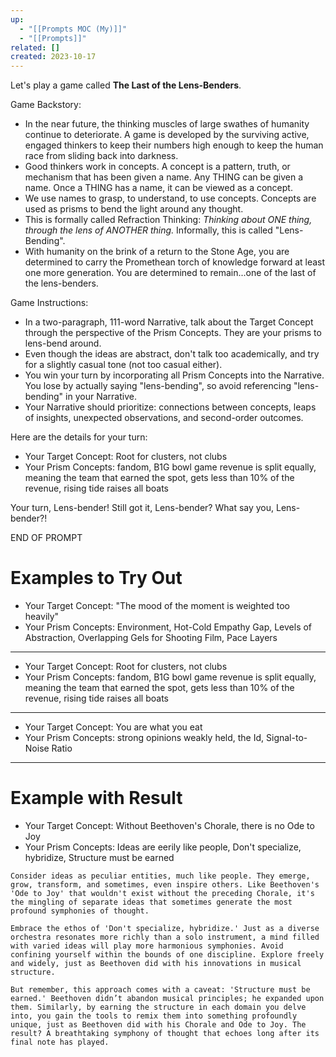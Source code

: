 ```yaml
---
up:
  - "[[Prompts MOC (My)]]"
  - "[[Prompts]]"
related: []
created: 2023-10-17
---
```

Let's play a game called **The Last of the Lens-Benders**.

Game Backstory: 

- In the near future, the thinking muscles of large swathes of humanity continue to deteriorate. A game is developed by the surviving active, engaged thinkers to keep their numbers high enough to keep the human race from sliding back into darkness. 
- Good thinkers work in concepts. A concept is a pattern, truth, or mechanism that has been given a name. Any THING can be given a name. Once a THING has a name, it can be viewed as a concept. 
- We use names to grasp, to understand, to use concepts. Concepts are used as prisms to bend the light around any thought.
- This is formally called Refraction Thinking: *Thinking about ONE thing, through the lens of ANOTHER thing.* Informally, this is called "Lens-Bending".
- With humanity on the brink of a return to the Stone Age, you are determined to carry the Promethean torch of knowledge forward at least one more generation. You are determined to remain...one of the last of the lens-benders.

Game Instructions:

- In a two-paragraph, 111-word Narrative, talk about the Target Concept through the perspective of the Prism Concepts. They are your prisms to lens-bend around. 
- Even though the ideas are abstract, don't talk too academically, and try for a slightly casual tone (not too casual either). 
- You win your turn by incorporating all Prism Concepts into the Narrative. You lose by actually saying "lens-bending", so avoid referencing "lens-bending" in your Narrative.
- Your Narrative should prioritize: connections between concepts, leaps of insights, unexpected observations, and second-order outcomes. 

Here are the details for your turn:

- Your Target Concept: Root for clusters, not clubs
- Your Prism Concepts: fandom, B1G bowl game revenue is split equally, meaning the team that earned the spot, gets less than 10% of the revenue, rising tide raises all boats

Your turn, Lens-bender!
Still got it, Lens-bender?
What say you, Lens-bender?!


END OF PROMPT



# Examples to Try Out

- Your Target Concept: "The mood of the moment is weighted too heavily"
- Your Prism Concepts: Environment, Hot-Cold Empathy Gap, Levels of Abstraction, Overlapping Gels for Shooting Film, Pace Layers
- ---
- Your Target Concept: Root for clusters, not clubs
- Your Prism Concepts: fandom, B1G bowl game revenue is split equally, meaning the team that earned the spot, gets less than 10% of the revenue, rising tide raises all boats
- ---
- Your Target Concept: You are what you eat
- Your Prism Concepts: strong opinions weakly held, the Id, Signal-to-Noise Ratio
- ---


# Example with Result
- Your Target Concept: Without Beethoven's Chorale, there is no Ode to Joy
- Your Prism Concepts: Ideas are eerily like people, Don't specialize, hybridize, Structure must be earned

```
Consider ideas as peculiar entities, much like people. They emerge, grow, transform, and sometimes, even inspire others. Like Beethoven's 'Ode to Joy' that wouldn't exist without the preceding Chorale, it's the mingling of separate ideas that sometimes generate the most profound symphonies of thought.

Embrace the ethos of 'Don't specialize, hybridize.' Just as a diverse orchestra resonates more richly than a solo instrument, a mind filled with varied ideas will play more harmonious symphonies. Avoid confining yourself within the bounds of one discipline. Explore freely and widely, just as Beethoven did with his innovations in musical structure.

But remember, this approach comes with a caveat: 'Structure must be earned.' Beethoven didn’t abandon musical principles; he expanded upon them. Similarly, by earning the structure in each domain you delve into, you gain the tools to remix them into something profoundly unique, just as Beethoven did with his Chorale and Ode to Joy. The result? A breathtaking symphony of thought that echoes long after its final note has played.
```